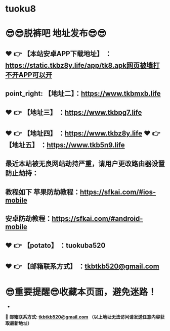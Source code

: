 # tuoku8
:sunglasses::sunglasses:脱裤吧 地址发布:sunglasses::sunglasses:
==
:heart: :point_right: 【本站安卓APP下载地址】 ：https://static.tkbz8y.life/app/tk8.apk网页被墙打不开APP可以开
------
point_right: 【地址二】：https://www.tkbmxb.life
------
:heart: :point_right: 【地址三】 ：https://www.tkbpg7.life
-----
:heart: :point_right: 【地址四】 ：https://www.tkbz8y.life
:heart: :point_right: 【地址五】 ：https://www.tkb5n9.life
------

最近本站被无良网站劫持严重，请用户更改路由器设置防止劫持：
------

教程如下 苹果防劫教程：https://sfkai.com/#ios-mobile
------

安卓防劫教程：https://sfkai.com/#android-mobile
------
:heart: :point_right: 【potato】 ：tuokuba520
------

:heart: :point_right: 【邮箱联系方式】 ：tkbtkb520@gmail.com
------
:sunglasses:重要提醒:sunglasses:收藏本页面，避免迷路！
==

-

:e-mail: __邮箱联系方式: tkbtkb520@gmail.com （以上地址无法访问请发送任意内容获取最新地址）__
